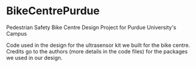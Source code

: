 # BikeCentrePurdue
Pedestrian Safety Bike Centre Design Project for Purdue University's Campus

Code used in the design for the ultrasensor kit we built for the bike centre. Credits go to the authors (more details in the code files) for the packages we used in our design. 
